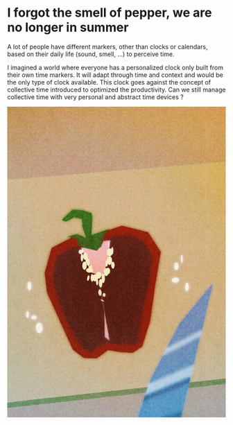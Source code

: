 # I forgot the smell of pepper, we are no longer in summer

A lot of people have different markers, other than clocks or calendars, based on their daily life (sound, smell, …) to perceive time.

I imagined a world where everyone has a personalized clock only built from their own time markers. It will adapt through time and context and would be the only type of clock available. This clock goes against the concept of collective time introduced to optimized the productivity. Can we still manage collective time with very personal and abstract time devices ?

<img
  src="images/20221102/poivron.jpg">